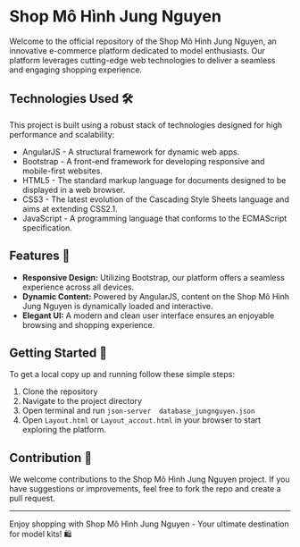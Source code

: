 # Shop Mô Hình Jung Nguyen

Welcome to the official repository of the Shop Mô Hình Jung Nguyen, an innovative e-commerce platform dedicated to model enthusiasts. Our platform leverages cutting-edge web technologies to deliver a seamless and engaging shopping experience.

## Technologies Used 🛠️

This project is built using a robust stack of technologies designed for high performance and scalability:

- AngularJS  - A structural framework for dynamic web apps.
- Bootstrap  - A front-end framework for developing responsive and mobile-first websites.
- HTML5  - The standard markup language for documents designed to be displayed in a web browser.
- CSS3  - The latest evolution of the Cascading Style Sheets language and aims at extending CSS2.1.
- JavaScript  - A programming language that conforms to the ECMAScript specification.

## Features 🚀

- **Responsive Design:** Utilizing Bootstrap, our platform offers a seamless experience across all devices.
- **Dynamic Content:** Powered by AngularJS, content on the Shop Mô Hình Jung Nguyen is dynamically loaded and interactive.
- **Elegant UI:** A modern and clean user interface ensures an enjoyable browsing and shopping experience.

## Getting Started 🚀

To get a local copy up and running follow these simple steps:

1. Clone the repository
2. Navigate to the project directory
3. Open terminal and run ` json-server  database_jungnguyen.json  `
4. Open `Layout.html` or `Layout_accout.html` in your browser to start exploring the platform.

## Contribution 🌱

We welcome contributions to the Shop Mô Hình Jung Nguyen project. If you have suggestions or improvements, feel free to fork the repo and create a pull request.

---

Enjoy shopping with Shop Mô Hình Jung Nguyen - Your ultimate destination for model kits! 🛍️
